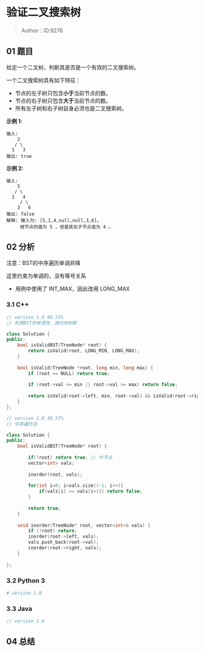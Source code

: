 # 验证二叉搜索树 

> Author：ID.9276

## 01 题目

给定一个二叉树，判断其是否是一个有效的二叉搜索树。

一个二叉搜索树具有如下特征：

- 节点的左子树只包含**小于**当前节点的数。
- 节点的右子树只包含**大于**当前节点的数。
- 所有左子树和右子树自身必须也是二叉搜索树。

**示例 1:**

```
输入:
    2
   / \
  1   3
输出: true
```

**示例 2:**

```
输入:
    5
   / \
  1   4
     / \
    3   6
输出: false
解释: 输入为: [5,1,4,null,null,3,6]。
     根节点的值为 5 ，但是其右子节点值为 4 。
```

## 02 分析

注意：BST的中序遍历单调非降

这里约束为单调的，没有等号关系

- 用例中使用了 INT_MAX，因此改用 LONG_MAX

### 3.1 C++

```c++
// version 1.0 98.53%
// 利用BST的单调性，递归地判断

class Solution {
public:
    bool isValidBST(TreeNode* root) {
        return isValid(root, LONG_MIN, LONG_MAX);
    }
    
    bool isValid(TreeNode *root, long min, long max) {
        if (root == NULL) return true;
        
        if (root->val <= min || root->val >= max) return false;
        
        return isValid(root->left, min, root->val) && isValid(root->right, root->val, max);
    }
};
```

```c++
// version 2.0 39.57%
// 中序遍历法

class Solution {
public:
    bool isValidBST(TreeNode* root) {
        
        if(!root) return true; // 叶节点
        vector<int> vals;
        
        inorder(root, vals);
        
        for(int i=0; i<vals.size()-1; i++){
            if(vals[i] >= vals[i+1]) return false;
        }
        
        return true;
    }
    
    void inorder(TreeNode* root, vector<int>& vals) {
        if (!root) return;
        inorder(root->left, vals);
        vals.push_back(root->val);
        inorder(root->right, vals);
    }
    
};
```



### 3.2 Python 3

```python
# version 1.0 

```

### 3.3 Java

```java
// version 1.0

```



## 04 总结


